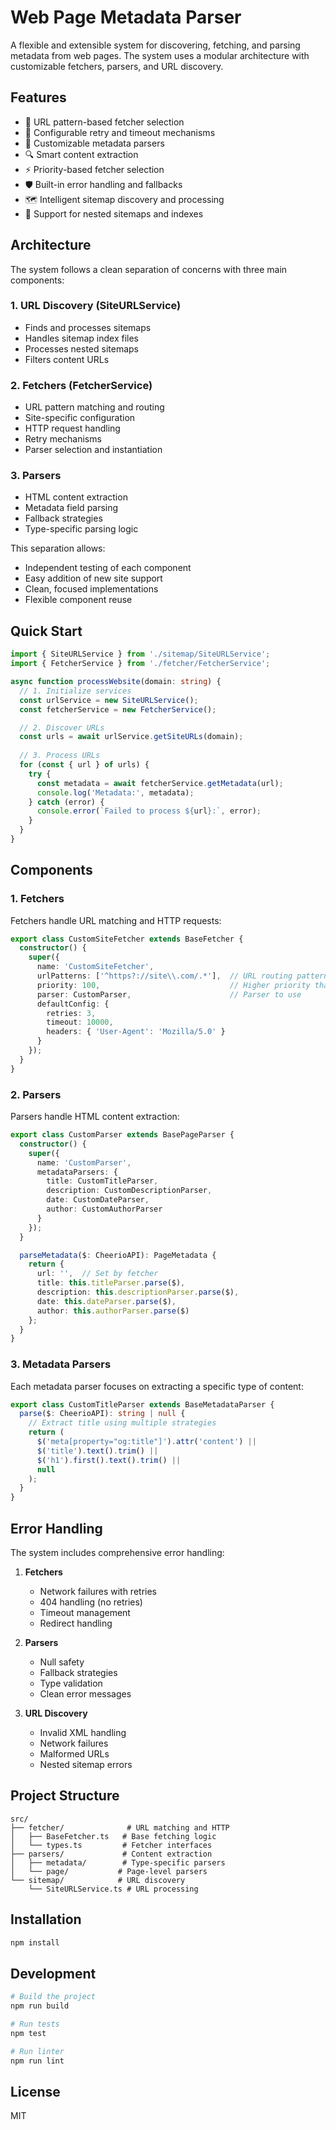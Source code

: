 # Web Page Metadata Parser

A flexible and extensible system for discovering, fetching, and parsing metadata from web pages. The system uses a modular architecture with customizable fetchers, parsers, and URL discovery.

## Features

- 🎯 URL pattern-based fetcher selection
- 🔄 Configurable retry and timeout mechanisms
- 🎨 Customizable metadata parsers
- 🔍 Smart content extraction
- ⚡ Priority-based fetcher selection
- 🛡️ Built-in error handling and fallbacks
- 🗺️ Intelligent sitemap discovery and processing
- 🌲 Support for nested sitemaps and indexes

## Architecture

The system follows a clean separation of concerns with three main components:

### 1. URL Discovery (SiteURLService)
- Finds and processes sitemaps
- Handles sitemap index files
- Processes nested sitemaps
- Filters content URLs

### 2. Fetchers (FetcherService)
- URL pattern matching and routing
- Site-specific configuration
- HTTP request handling
- Retry mechanisms
- Parser selection and instantiation

### 3. Parsers
- HTML content extraction
- Metadata field parsing
- Fallback strategies
- Type-specific parsing logic

This separation allows:
- Independent testing of each component
- Easy addition of new site support
- Clean, focused implementations
- Flexible component reuse

## Quick Start

```typescript
import { SiteURLService } from './sitemap/SiteURLService';
import { FetcherService } from './fetcher/FetcherService';

async function processWebsite(domain: string) {
  // 1. Initialize services
  const urlService = new SiteURLService();
  const fetcherService = new FetcherService();

  // 2. Discover URLs
  const urls = await urlService.getSiteURLs(domain);
  
  // 3. Process URLs
  for (const { url } of urls) {
    try {
      const metadata = await fetcherService.getMetadata(url);
      console.log('Metadata:', metadata);
    } catch (error) {
      console.error(`Failed to process ${url}:`, error);
    }
  }
}
```

## Components

### 1. Fetchers

Fetchers handle URL matching and HTTP requests:

```typescript
export class CustomSiteFetcher extends BaseFetcher {
  constructor() {
    super({
      name: 'CustomSiteFetcher',
      urlPatterns: ['^https?://site\\.com/.*'],  // URL routing pattern
      priority: 100,                             // Higher priority than default
      parser: CustomParser,                      // Parser to use
      defaultConfig: {
        retries: 3,
        timeout: 10000,
        headers: { 'User-Agent': 'Mozilla/5.0' }
      }
    });
  }
}
```

### 2. Parsers

Parsers handle HTML content extraction:

```typescript
export class CustomParser extends BasePageParser {
  constructor() {
    super({
      name: 'CustomParser',
      metadataParsers: {
        title: CustomTitleParser,
        description: CustomDescriptionParser,
        date: CustomDateParser,
        author: CustomAuthorParser
      }
    });
  }

  parseMetadata($: CheerioAPI): PageMetadata {
    return {
      url: '',  // Set by fetcher
      title: this.titleParser.parse($),
      description: this.descriptionParser.parse($),
      date: this.dateParser.parse($),
      author: this.authorParser.parse($)
    };
  }
}
```

### 3. Metadata Parsers

Each metadata parser focuses on extracting a specific type of content:

```typescript
export class CustomTitleParser extends BaseMetadataParser {
  parse($: CheerioAPI): string | null {
    // Extract title using multiple strategies
    return (
      $('meta[property="og:title"]').attr('content') ||
      $('title').text().trim() ||
      $('h1').first().text().trim() ||
      null
    );
  }
}
```

## Error Handling

The system includes comprehensive error handling:

1. **Fetchers**
   - Network failures with retries
   - 404 handling (no retries)
   - Timeout management
   - Redirect handling

2. **Parsers**
   - Null safety
   - Fallback strategies
   - Type validation
   - Clean error messages

3. **URL Discovery**
   - Invalid XML handling
   - Network failures
   - Malformed URLs
   - Nested sitemap errors

## Project Structure

```
src/
├── fetcher/              # URL matching and HTTP
│   ├── BaseFetcher.ts   # Base fetching logic
│   └── types.ts         # Fetcher interfaces
├── parsers/             # Content extraction
│   ├── metadata/        # Type-specific parsers
│   └── page/           # Page-level parsers
└── sitemap/            # URL discovery
    └── SiteURLService.ts # URL processing
```

## Installation

```bash
npm install
```

## Development

```bash
# Build the project
npm run build

# Run tests
npm test

# Run linter
npm run lint
```

## License

MIT 